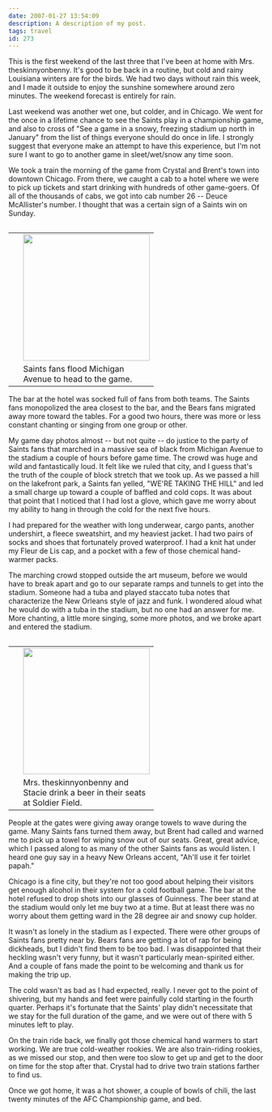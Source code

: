 ```yaml
---
date: 2007-01-27 13:54:09
description: A description of my post.
tags: travel
id: 273
---
```

This is the first weekend of the last three that I've been at home with Mrs. theskinnyonbenny.  It's good to be back in a routine, but cold and rainy Louisiana winters are for the birds.  We had two days without rain this week, and I made it outside to enjoy the sunshine somewhere around zero minutes.  The weekend forecast is entirely for rain.

Last weekend was another wet one, but colder, and in Chicago.  We went for the once in a lifetime chance to see the Saints play in a championship game, and also to cross of "See a game in a snowy, freezing stadium up north in January" from the list of things everyone should do once in life.  I strongly suggest that everyone make an attempt to have this experience, but I'm not sure I want to go to another game in sleet/wet/snow any time soon.
<!--more-->
We took a train the morning of the game from Crystal and Brent's town into downtown Chicago.  From there, we caught a cab to a hotel where we were to pick up tickets and start drinking with hundreds of other game-goers.  Of all of the thousands of cabs, we got into cab number 26 -- Deuce McAllister's number.  I thought that was a certain sign of a Saints win on Sunday.

<table cellpadding="2" align="right"><tr><td width="5" rowspan="2"><spacer type="block" width="5" height="1"></td><td width="250" ><img src="http://theskinnyonbenny.com/img/gal/027%20-%20Chicago%20Trip%2007%20-%20Saints%20vs.%20Bears/resIMG_20070121_0925.JPG" width="250"></td></tr><tr><td class="caption" width="250">Saints fans flood Michigan Avenue to head to the game.</td></tr></table>

The bar at the hotel was socked full of fans from both teams.  The Saints fans monopolized the area closest to the bar, and the Bears fans migrated away more toward the tables.  For a good two hours, there was more or less constant chanting or singing from one group or other.  

My <a onclick="window.open('/pg3.php?spgmGal=027%20-%20Chicago%20Trip%2007%20-%20Saints%20vs.%20Bears','027ChicagoTrip07SaintsvsBears','width=1024, height=768, toolbar=no, location = no, directories=no, menubar=no, resizable=yes, scrollbars=no');" onmouseover="chgImg ('i027ChicagoTrip07SaintsvsBears','img027ChicagoTrip07SaintsvsBearsRed');" onmouseout="chgImg ('i027ChicagoTrip07SaintsvsBears','img027ChicagoTrip07SaintsvsBears');" > game day photos</a> almost -- but not quite -- do justice to the party of Saints fans that marched in a massive sea of black from Michigan Avenue to the stadium a couple of hours before game time.  The crowd was huge and wild and fantastically loud.  It felt like we ruled that city, and I guess that's the truth of the couple of block stretch that we took up.  As we passed a hill on the lakefront park, a Saints fan yelled, "WE'RE TAKING THE HILL" and led a small charge up toward a couple of baffled and cold cops.  It was about that point that I noticed that I had lost a glove, which gave me worry about my ability to hang in through the cold for the next five hours.

I had prepared for the weather with long underwear, cargo pants, another undershirt, a fleece sweatshirt, and my heaviest jacket.  I had two pairs of socks and shoes that fortunately proved waterproof.  I had a knit hat under my Fleur de Lis cap, and a pocket with a few of those chemical hand-warmer packs.

The marching crowd stopped outside the art museum, before we would have to break apart and go to our separate ramps and tunnels to get into the stadium.  Someone had a tuba and played staccato tuba notes that characterize the New Orleans style of jazz and funk.  I wondered aloud what he would do with a tuba in the stadium, but no one had an answer for me.  More chanting, a little more singing, some more photos, and we broke apart and entered the stadium.

<table cellpadding="2" align="right"><tr><td width="5" rowspan="2"><spacer type="block" width="5" height="1"></td><td width="250" ><img src="http://theskinnyonbenny.com/img/gal/027%20-%20Chicago%20Trip%2007%20-%20Saints%20vs.%20Bears/resIMG_20070121_0962.JPG" width="250"></td></tr><tr><td class="caption" width="250">Mrs. theskinnyonbenny and Stacie drink a beer in their seats at Soldier Field.</td></tr></table>

People at the gates were giving away orange towels to wave during the game.  Many Saints fans turned them away, but Brent had called and warned me to pick up a towel for wiping snow out of our seats.  Great, great advice, which I passed along to as many of the other Saints fans as would listen.  I heard one guy say in a heavy New Orleans accent, "Ah'll use it fer toirlet papah."

Chicago is a fine city, but they're not too good about helping their visitors get enough alcohol in their system for a cold football game.  The bar at the hotel refused to drop shots into our glasses of Guinness.  The beer stand at the stadium would only let me buy two at a time.  But at least there was no worry about them getting ward in the 28 degree air and snowy cup holder.

It wasn't as lonely in the stadium as I expected.  There were other groups of Saints fans pretty near by.  Bears fans are getting a lot of rap for being dickheads, but I didn't find them to be too bad.  I was disappointed that their heckling wasn't very funny, but it wasn't particularly mean-spirited either.  And a couple of fans made the point to be welcoming and thank us for making  the trip up.

The cold wasn't as bad as I had expected, really.  I never got to the point of shivering, but my hands and feet were painfully cold starting in the fourth quarter.  Perhaps it's fortunate that the Saints' play didn't necessitate that we stay for the full duration of the game, and we were out of there with 5 minutes left to play.

On the train ride back, we finally got those chemical hand warmers to start working.  We are true cold-weather rookies.  We are also train-riding rookies, as we missed our stop, and then were too slow to get up and get to the door on time for the stop after that.  Crystal had to drive two train stations farther to find us.

Once we got home, it was a hot shower, a couple of bowls of chili, the last twenty minutes of the AFC Championship game, and bed.

